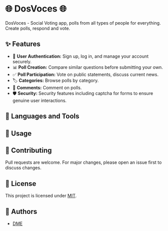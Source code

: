 # 🌐 DosVoces 🌐

DosVoces - Social Voting app, polls from all types of people for everything. Create polls, respond and vote.

## ✨ Features

- 🔑 **User Authentication:** Sign up, log in, and manage your account securely.
- 📊 **Poll Creation:** Compare similar questions before submitting your own.
- ✅ **Poll Participation:** Vote on public statements, discuss current news.
- 🏷️ **Categories:** Browse polls by category.
- 💬 **Comments:** Comment on polls.
- 🛡️ **Security:** Security features including captcha for forms to ensure genuine user interactions.

## 🔧 Languages and Tools

<!-- TODO: 

 -->

## 🚀 Usage

<!-- TODO: 
# Clone the repository
git clone <your-repository-url>

# Navigate to the directory
cd <your-repository-name>

# Install dependencies
npm install

# Start the app
npm start
 -->

## 🤝 Contributing

Pull requests are welcome. For major changes, please open an issue first to discuss changes.

## 📜 License

This project is licensed under [MIT](https://choosealicense.com/licenses/mit/).

## 👥 Authors

- [DME](https://github.com/devanssound)
